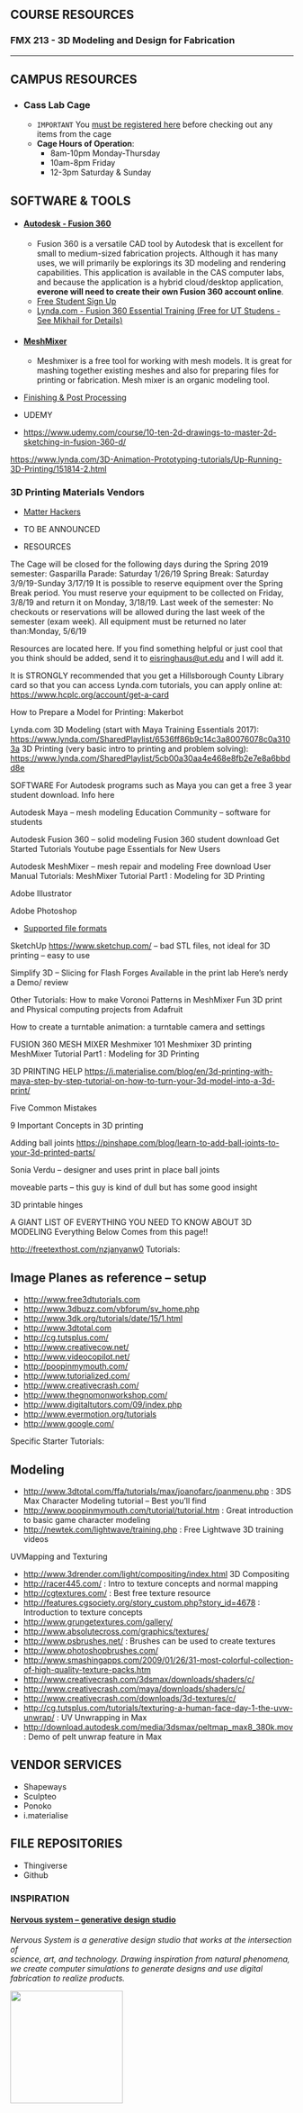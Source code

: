 ## COURSE RESOURCES 

### FMX 213 - 3D Modeling and Design for Fabrication

---


## CAMPUS RESOURCES

  * ### Cass Lab Cage
    * `IMPORTANT` You [must be registered here](https://docs.google.com/forms/d/e/1FAIpQLSfCaOgnGl64iKd4QC2o_JnODB6UMUoE0fcGozTgkR7yCFyRjA/viewform) before checking out any items from the cage
    * **Cage Hours of Operation**:
      * 8am-10pm Monday-Thursday
      * 10am-8pm Friday
      * 12-3pm Saturday & Sunday

## SOFTWARE & TOOLS


* #### [Autodesk - Fusion 360](https://www.autodesk.com/products/fusion-360/overview)
  * Fusion 360 is a versatile CAD tool by Autodesk that is excellent for small to medium-sized fabrication projects. Although it has many uses, we will primarily be explorings its 3D modeling and rendering capabilities. This application is available in the CAS computer labs, and because the application is a hybrid cloud/desktop application, **everone will need to create their own Fusion 360 account online**.
  * [Free Student Sign Up](https://www.autodesk.com/products/fusion-360/students-teachers-educators)
  * [Lynda.com - Fusion 360 Essential Training (Free for UT Studens - See Mikhail for Details)](https://www.lynda.com/Fusion-360-tutorials/Fusion-360-Essential-Training-REVISION/5034167-2.html?srchtrk=index%3a1%0alinktypeid%3a2%0aq%3afusion+360%0apage%3a1%0as%3arelevance%0asa%3atrue%0aproducttypeid%3a2)

* #### [MeshMixer](http://www.meshmixer.com/)
  * Meshmixer is a free tool for working with mesh models. It is great for mashing together existing meshes and also for preparing files for printing or fabrication. Mesh mixer is an organic modeling tool. 


* [Finishing & Post Processing](https://makezine.com/projects/make-34/skill-builder-finishing-and-post-processing-your-3d-printed-objects)

* UDEMY
* https://www.udemy.com/course/10-ten-2d-drawings-to-master-2d-sketching-in-fusion-360-d/


https://www.lynda.com/3D-Animation-Prototyping-tutorials/Up-Running-3D-Printing/151814-2.html


### 3D Printing Materials Vendors
* [Matter Hackers](https://www.matterhackers.com/)






- TO BE ANNOUNCED

- RESOURCES



The Cage will be closed for the following days during the Spring 2019 semester:
Gasparilla Parade: Saturday 1/26/19
Spring Break: Saturday 3/9/19-Sunday 3/17/19
It is possible to reserve equipment over the Spring Break period. You must reserve your equipment to be collected on Friday, 3/8/19 and return it on Monday, 3/18/19.
Last week of the semester:
No checkouts or reservations will be allowed during the last week of the semester (exam week).
All equipment must be returned no later than:Monday, 5/6/19


Resources are located here. If you find something helpful or just cool that you think should be added, send it to eisringhaus@ut.edu and I will add it.

It is STRONGLY recommended that you get a Hillsborough County Library card so that you can access Lynda.com tutorials, you can apply online at:
https://www.hcplc.org/account/get-a-card


How to Prepare a Model for Printing: Makerbot

Lynda.com
3D Modeling (start with Maya Training Essentials 2017):
https://www.lynda.com/SharedPlaylist/6536ff86b9c14c3a80076078c0a3103a
3D Printing (very basic intro to printing and problem solving):
https://www.lynda.com/SharedPlaylist/5cb00a30aa4e468e8fb2e7e8a6bbdd8e

SOFTWARE
For Autodesk programs such as Maya you can get a free 3 year student download. Info here

Autodesk Maya – mesh modeling
Education Community – software for students

Autodesk Fusion 360 – solid modeling
Fusion 360
student download
Get Started Tutorials
Youtube page
Essentials for New Users

Autodesk MeshMixer – mesh repair and modeling
Free download
User Manual
Tutorials:
MeshMixer Tutorial Part1 : Modeling for 3D Printing


Adobe Illustrator

Adobe Photoshop
* [Supported file formats](https://helpx.adobe.com/photoshop/using/supported-file-formats-photoshop-cs6.html)

SketchUp
https://www.sketchup.com/
– bad STL files, not ideal for 3D printing
– easy to use


Simplify 3D – Slicing for Flash Forges
Available in the print lab
Here’s nerdy a Demo/ review



Other Tutorials:
How to make Voronoi Patterns in MeshMixer
Fun 3D print and Physical computing projects from Adafruit




How to create a turntable animation: a turntable camera and settings

FUSION 360
MESH MIXER
Meshmixer 101
Meshmixer 3D printing
MeshMixer Tutorial Part1 : Modeling for 3D Printing


3D PRINTING HELP
https://i.materialise.com/blog/en/3d-printing-with-maya-step-by-step-tutorial-on-how-to-turn-your-3d-model-into-a-3d-print/

Five Common Mistakes

9 Important Concepts in 3D printing

Adding ball joints
https://pinshape.com/blog/learn-to-add-ball-joints-to-your-3d-printed-parts/

Sonia Verdu – designer and uses print in place ball joints

moveable parts – this guy is kind of dull but has some good insight

3D printable hinges



A GIANT LIST OF EVERYTHING YOU NEED TO KNOW ABOUT 3D MODELING
Everything Below Comes from this page!!

http://freetexthost.com/nzjanyanw0
Tutorials:

## Image Planes as reference – setup
* http://www.free3dtutorials.com
* http://www.3dbuzz.com/vbforum/sv_home.php
* http://www.3dk.org/tutorials/date/15/1.html
* http://www.3dtotal.com
* http://cg.tutsplus.com/
* http://www.creativecow.net/
* http://www.videocopilot.net/
* http://poopinmymouth.com/
* http://www.tutorialized.com/
* http://www.creativecrash.com/
* http://www.thegnomonworkshop.com/
* http://www.digitaltutors.com/09/index.php
* http://www.evermotion.org/tutorials
* http://www.google.com/

Specific Starter Tutorials:

## Modeling

* http://www.3dtotal.com/ffa/tutorials/max/joanofarc/joanmenu.php : 3DS Max Character Modeling tutorial – Best you’ll find
* http://www.poopinmymouth.com/tutorial/tutorial.htm : Great introduction to basic game character modeling
* http://newtek.com/lightwave/training.php : Free Lightwave 3D training videos

UVMapping and Texturing

* http://www.3drender.com/light/compositing/index.html 3D Compositing
* http://racer445.com/ : Intro to texture concepts and normal mapping
* http://cgtextures.com/ : Best free texture resource
* http://features.cgsociety.org/story_custom.php?story_id=4678 : Introduction to texture concepts
* http://www.grungetextures.com/gallery/
* http://www.absolutecross.com/graphics/textures/
* http://www.psbrushes.net/ : Brushes can be used to create textures
* http://www.photoshopbrushes.com/
* http://www.smashingapps.com/2009/01/26/31-most-colorful-collection-of-high-quality-texture-packs.htm
* http://www.creativecrash.com/3dsmax/downloads/shaders/c/
* http://www.creativecrash.com/maya/downloads/shaders/c/
* http://www.creativecrash.com/downloads/3d-textures/c/
* http://cg.tutsplus.com/tutorials/texturing-a-human-face-day-1-the-uvw-unwrap/ : UV Unwrapping in Max
* http://download.autodesk.com/media/3dsmax/peltmap_max8_380k.mov : Demo of pelt unwrap feature in Max

## VENDOR SERVICES
* Shapeways
* Sculpteo
* Ponoko
* i.materialise

## FILE REPOSITORIES
* Thingiverse
* Github

### INSPIRATION

#### [Nervous system – generative design studio](https://n-e-r-v-o-u-s.com/)

*Nervous System is a generative design studio that works at the intersection of  
science, art, and technology. Drawing inspiration from natural phenomena, 
we create computer simulations to generate designs and use digital fabrication to realize products.*

<img src="https://n-e-r-v-o-u-s.com/shop/images/5/92/cc08s_morph_bangle_silver_whiteBG_large.jpg" width="200" height="200"></img>
